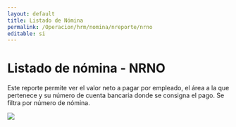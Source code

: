 ```yaml
---
layout: default
title: Listado de Nómina
permalink: /Operacion/hrm/nomina/nreporte/nrno
editable: si
---
```


# Listado de nómina - NRNO


Este reporte permite ver el valor neto a pagar por empleado, el área a la que pertenece y su número de cuenta bancaria donde se consigna el pago. Se filtra por número de nómina.


![](nrno1.png)









